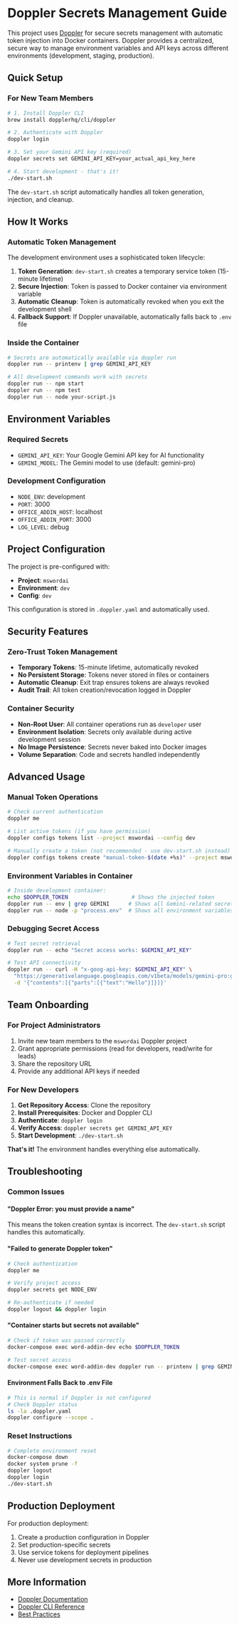 # Doppler Secrets Management Guide

This project uses [Doppler](https://doppler.com) for secure secrets management with automatic token injection into Docker containers. Doppler provides a centralized, secure way to manage environment variables and API keys across different environments (development, staging, production).

## Quick Setup

### For New Team Members
```bash
# 1. Install Doppler CLI
brew install dopplerhq/cli/doppler

# 2. Authenticate with Doppler
doppler login

# 3. Set your Gemini API key (required)
doppler secrets set GEMINI_API_KEY=your_actual_api_key_here

# 4. Start development - that's it!
./dev-start.sh
```

The `dev-start.sh` script automatically handles all token generation, injection, and cleanup.

## How It Works

### Automatic Token Management
The development environment uses a sophisticated token lifecycle:

1. **Token Generation**: `dev-start.sh` creates a temporary service token (15-minute lifetime)
2. **Secure Injection**: Token is passed to Docker container via environment variable
3. **Automatic Cleanup**: Token is automatically revoked when you exit the development shell
4. **Fallback Support**: If Doppler unavailable, automatically falls back to `.env` file

### Inside the Container
```bash
# Secrets are automatically available via doppler run
doppler run -- printenv | grep GEMINI_API_KEY

# All development commands work with secrets
doppler run -- npm start
doppler run -- npm test
doppler run -- node your-script.js
```

## Environment Variables

### Required Secrets
- `GEMINI_API_KEY`: Your Google Gemini API key for AI functionality
- `GEMINI_MODEL`: The Gemini model to use (default: gemini-pro)

### Development Configuration  
- `NODE_ENV`: development
- `PORT`: 3000
- `OFFICE_ADDIN_HOST`: localhost
- `OFFICE_ADDIN_PORT`: 3000
- `LOG_LEVEL`: debug

## Project Configuration

The project is pre-configured with:
- **Project**: `mswordai` 
- **Environment**: `dev`
- **Config**: `dev`

This configuration is stored in `.doppler.yaml` and automatically used.

## Security Features

### Zero-Trust Token Management
- **Temporary Tokens**: 15-minute lifetime, automatically revoked
- **No Persistent Storage**: Tokens never stored in files or containers
- **Automatic Cleanup**: Exit trap ensures tokens are always revoked
- **Audit Trail**: All token creation/revocation logged in Doppler

### Container Security
- **Non-Root User**: All container operations run as `developer` user
- **Environment Isolation**: Secrets only available during active development session
- **No Image Persistence**: Secrets never baked into Docker images
- **Volume Separation**: Code and secrets handled independently

## Advanced Usage

### Manual Token Operations
```bash
# Check current authentication
doppler me

# List active tokens (if you have permission)
doppler configs tokens list --project mswordai --config dev

# Manually create a token (not recommended - use dev-start.sh instead)
doppler configs tokens create "manual-token-$(date +%s)" --project mswordai --config dev --max-age 1h --plain
```

### Environment Variables in Container
```bash
# Inside development container:
echo $DOPPLER_TOKEN                    # Shows the injected token
doppler run -- env | grep GEMINI      # Shows all Gemini-related secrets
doppler run -- node -p "process.env"  # Shows all environment variables
```

### Debugging Secret Access
```bash
# Test secret retrieval
doppler run -- echo "Secret access works: $GEMINI_API_KEY"

# Test API connectivity
doppler run -- curl -H "x-goog-api-key: $GEMINI_API_KEY" \
  "https://generativelanguage.googleapis.com/v1beta/models/gemini-pro:generateContent" \
  -d '{"contents":[{"parts":[{"text":"Hello"}]}]}'
```

## Team Onboarding

### For Project Administrators
1. Invite new team members to the `mswordai` Doppler project
2. Grant appropriate permissions (read for developers, read/write for leads)
3. Share the repository URL
4. Provide any additional API keys if needed

### For New Developers
1. **Get Repository Access**: Clone the repository
2. **Install Prerequisites**: Docker and Doppler CLI
3. **Authenticate**: `doppler login`
4. **Verify Access**: `doppler secrets get GEMINI_API_KEY`
5. **Start Development**: `./dev-start.sh`

**That's it!** The environment handles everything else automatically.

## Troubleshooting

### Common Issues

#### "Doppler Error: you must provide a name"
This means the token creation syntax is incorrect. The `dev-start.sh` script handles this automatically.

#### "Failed to generate Doppler token"
```bash
# Check authentication
doppler me

# Verify project access
doppler secrets get NODE_ENV

# Re-authenticate if needed
doppler logout && doppler login
```

#### "Container starts but secrets not available"
```bash
# Check if token was passed correctly
docker-compose exec word-addin-dev echo $DOPPLER_TOKEN

# Test secret access
docker-compose exec word-addin-dev doppler run -- printenv | grep GEMINI
```

#### Environment Falls Back to .env File
```bash
# This is normal if Doppler is not configured
# Check Doppler status
ls -la .doppler.yaml
doppler configure --scope .
```

### Reset Instructions
```bash
# Complete environment reset
docker-compose down
docker system prune -f
doppler logout
doppler login
./dev-start.sh
```

## Production Deployment

For production deployment:

1. Create a production configuration in Doppler
2. Set production-specific secrets
3. Use service tokens for deployment pipelines
4. Never use development secrets in production

## More Information

- [Doppler Documentation](https://docs.doppler.com/)
- [Doppler CLI Reference](https://docs.doppler.com/docs/doppler-cli)
- [Best Practices](https://docs.doppler.com/docs/best-practices)
